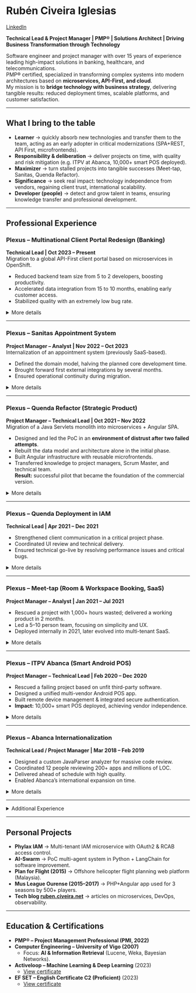 # Rubén Civeira Iglesias
[LinkedIn](https://www.linkedin.com/in/rubenciveiraiglesias/)  

**Technical Lead & Project Manager | PMP® | Solutions Architect | Driving Business Transformation through Technology**  

Software engineer and project manager with over 15 years of experience leading high-impact solutions in banking, healthcare, and telecommunications.  
PMP® certified, specialized in transforming complex systems into modern architectures based on **microservices, API-First, and cloud**.  
My mission is to **bridge technology with business strategy**, delivering tangible results: reduced deployment times, scalable platforms, and customer satisfaction.  

---

## What I bring to the table  

- **Learner** → quickly absorb new technologies and transfer them to the team, acting as an early adopter in critical modernizations (SPA+REST, API First, microfrontends).  
- **Responsibility & deliberation** → deliver projects on time, with quality and risk mitigation (e.g. ITPV at Abanca, 10,000+ smart POS deployed).  
- **Maximizer** → turn stalled projects into tangible successes (Meet-tap, Sanitas, Quenda Refactor).  
- **Significance** → seek real impact: technology independence from vendors, regaining client trust, international scalability.  
- **Developer (people)** → detect and grow talent in teams, ensuring knowledge transfer and professional development.  

---

## Professional Experience  

### Plexus – Multinational Client Portal Redesign (Banking)  
**Technical Lead | Oct 2023 – Present**  
Migration to a global API-First client portal based on microservices in OpenShift.  
- Reduced backend team size from 5 to 2 developers, boosting productivity.  
- Accelerated data integration from 15 to 10 months, enabling early customer access.  
- Stabilized quality with an extremely low bug rate.  

<details>
  <summary>More details</summary>

Digital transformation project for an international bank, migrating its client portal to an **API-First approach based on microservices in OpenShift**.  
Led domain modeling, supervised deployments in a multidisciplinary team, and implemented event auditing to ensure service traceability and quality.  

**Technologies:** Software architecture, Microservices, Spring Boot, Sonar, OpenShift, Jira, Confluence.  

</details>

---

### Plexus – Sanitas Appointment System  
**Project Manager – Analyst | Nov 2022 – Oct 2023**  
Internalization of an appointment system (previously SaaS-based).  
- Defined the domain model, halving the planned core development time.  
- Brought forward first external integrations by several months.  
- Ensured operational continuity during migration.  

<details>
  <summary>More details</summary>

Strategic project to **internalize the appointment scheduling system**, previously outsourced to a SaaS provider, in order to **regain data control, reduce costs, and unify processes** across Sanitas’ owned and partner clinics.  

Responsibilities:  
- Designed the architecture, balancing data sovereignty and a shared vision among business, analysis, and technical teams.  
- Analyzed and sanitized legacy data sources to ensure quality and integrity.  
- Oversaw artifact high availability and resolved critical incidents.  

**Key impact:** my model reduced core development time by 50% and advanced external integrations by several months.  

**Technologies:** Software architecture, Domain modeling, Data analysis, HA, Jira, Confluence.  

</details>

---

### Plexus – Quenda Refactor (Strategic Product)  
**Project Manager – Technical Lead | Oct 2021 – Nov 2022**  
Migration of a Java Servlets monolith into microservices + Angular SPA.  
- Designed and led the PoC in an **environment of distrust after two failed attempts**.  
- Rebuilt the data model and architecture alone in the initial phase.  
- Built Angular infrastructure with reusable microfrontends.  
- Transferred knowledge to project managers, Scrum Master, and technical team.  
**Result:** successful pilot that became the foundation of the commercial version.  

<details>
  <summary>More details</summary>

Strategic R&D project to modernize one of Plexus’ **flagship products**, moving from Java Servlets monoliths to an **API-First architecture** with microservices and Angular SPAs.  

Previous attempts (1,500h and 3,000h) had failed, creating distrust.  
In the first phase, I worked solo, gathering requirements and redesigning the entire data model.  
Additionally, I built the Angular microfrontend infrastructure, with reusable enterprise components to accelerate future migrations.  

In the final phase, I led knowledge transfer to:  
- **Project Managers** → to provide visibility on scope and capabilities.  
- **Scrum Master** → to align motivations and stakeholders.  
- **Technical Team** → to transmit architecture, methodology, and objectives.  

**Technologies:** Java, Microservices, Spring Boot, REST, Angular, Microfrontends.  

</details>

---

### Plexus – Quenda Deployment in IAM  
**Technical Lead | Apr 2021 – Dec 2021**  
- Strengthened client communication in a critical project phase.  
- Coordinated UI review and technical delivery.  
- Ensured technical go-live by resolving performance issues and critical bugs.  

<details>
  <summary>More details</summary>

Joined during the **final customization phase of Quenda**, a project burdened by delays and prior failed deployments.  
My role focused on:  
- Clarifying pending validations with the client.  
- Coordinating technical team for final fixes and evolutions.  
- Supporting system launch and solving critical performance issues.  

**Impact:** reversed client’s negative perception and stabilized a project considered failed.  

**Technologies:** Java Servlets, Oracle.  

</details>

---

### Plexus – Meet-tap (Room & Workspace Booking, SaaS)  
**Project Manager – Analyst | Jan 2021 – Jul 2021**  
- Rescued a project with 1,000+ hours wasted; delivered a working product in 2 months.  
- Led a 5–10 person team, focusing on simplicity and UX.  
- Deployed internally in 2021, later evolved into multi-tenant SaaS.  

<details>
  <summary>More details</summary>

Strategic project during the pandemic to build a responsive app for **booking rooms, desks, parking spaces, and managing occupancy** in multi-site companies.  

Key features:  
- **Contact tracing** for health & safety.  
- **Building access info** and occupancy forecasting.  
- **Attendance auditing** for managers.  

After 1,000+ wasted hours, I delivered a solid, functional base in 2 months.  
This **revitalized the project**, attracted new resources, and enabled multi-tenant SaaS adoption.  

**Technologies:** Java, Microservices, Spring Boot, REST, Angular.  

</details>

---

### Plexus – ITPV Abanca (Smart Android POS)  
**Project Manager – Technical Lead | Feb 2020 – Dec 2020**  
- Rescued a failing project based on unfit third-party software.  
- Designed a unified multi-vendor Android POS app.  
- Built remote device management & integrated secure authentication.  
- **Impact:** 10,000+ smart POS deployed, achieving vendor independence.  

<details>
  <summary>More details</summary>

Strategic project to replace **traditional POS** with **Android smart POS**, supporting both dedicated devices and generic smartphones connected to certified pinpads via Bluetooth.  

Contributions:  
- Designed a unified app adaptable to multiple vendor devices (integrated or Bluetooth).  
- Developed centralized remote management to control POS in production.  
- Coordinated with security for robust authentication services.  
- Led multidisciplinary teams across Plexus, Abanca, and Tecnocom.  

**Technologies:** Java, Microservices, Spring Boot, REST, SQL Server, MongoDB, Angular, Android.  

</details>

---

### Plexus – Abanca Internationalization  
**Technical Lead / Project Manager | Mar 2018 – Feb 2019**  
- Designed a custom JavaParser analyzer for massive code review.  
- Coordinated 12 people reviewing 200+ apps and millions of LOC.  
- Delivered ahead of schedule with high quality.  
- Enabled Abanca’s international expansion on time.  

<details>
  <summary>More details</summary>

Strategic project to prepare Abanca’s **international expansion** by reviewing all applications for proper i18n, currencies, and message handling.  

Highlights:  
- Built a **custom JavaParser analyzer** instead of relying on large manual review teams.  
- Defined a strict process for code review, modification, deployment, and rollback.  
- Coordinated 12 developers to process 200+ apps and millions of LOC.  
- Automation and repeatability allowed rapid fixes (hours) for rare production issues.  

**Technologies:** Java, JavaParser, Swing.  

</details>

---

<details>
  <summary>Additional Experience</summary>

#### Plexus – Project Alavuelta (2019–2020)  
**Project Manager – Technical Lead**  
- Loyalty tool for merchants via POS.  
- Coordinated mixed team (Plexus, Abanca, Tecnocom).  
- Designed multi-department billing services + Angular/Android apps.  
- Cancelled due to misalignment, but lessons applied to ITPV.  
**Technologies:** Java, REST/SOAP, Spring Batch, SQL Server, MongoDB, Angular, Android.  

---

#### Optare – Mas Neba (2018)  
**Analyst**  
- Modernized telco portability system (SOAP → REST JSON).  
- Used **EMule queues** to decouple processes.  
- Delivered first successful connectors.  
**Technologies:** Java, EMule.  

---

#### Tecnocom – Abanca (2013–2018)  
**Analyst / Technical Coordinator**  
- **MDM POS:** centralized portal for device management.  
- **Internal Support Portal:** migrated to SPA+REST (Angular).  
- **Client & B2B Support:** SugarCRM + SOAP integrations.  
- **Prescribers Portal:** PoC with AngularJS.  
**Impact:** introduced **SPA+REST** architectures in banking, led small teams.  
**Technologies:** AngularJS/Angular, TypeScript, REST (RAML), C#, Java, PHP, SugarCRM, SOAP, MySQL.  

---

#### University of Vigo – Tenestilo Project (2012)  
**Programmer Analyst**  
- AI research in fashion recommendations.  
- JSON services integration, NLP pre-processor, ERP sync.  
- Improved startup response times.  
**Technologies:** Java Servlets (JSON), JBoss Drools, Oracle.  

---

#### Productos de Energías Naturales (2007–2011)  
**Analyst – IT Manager**  
- Managed IT for solar thermal plant.  
- Maintained servers, robots (Texas Instruments), Labview & C++.  
- Built ERP web in PHP synced with Dimony.  
- Developed multi-client apps for distributors.  
**Technologies:** PHP, MySQL, Prototype, jQuery, Bootstrap, C++, Labview.  

</details>

---

## Personal Projects  

- **Phylax IAM** → Multi-tenant IAM microservice with OAuth2 & RCAB access control.  
- **AI-Swarm** → PoC multi-agent system in Python + LangChain for software improvement.  
- **Plan for Flight (2015)** → Offshore helicopter flight planning web platform (Malaysia).  
- **Mus League Ourense (2015–2017)** → PHP+Angular app used for 3 seasons by 500+ players.  
- **Tech blog [ruben.civeira.net](https://ruben.civeira.net)** → articles on microservices, DevOps, observability.  

---

## Education & Certifications  

- **PMP® – Project Management Professional (PMI, 2022)**  
- **Computer Engineering – University of Vigo (2007)**  
  - Focus: **AI & Information Retrieval** (Lucene, Weka, Bayesian Networks).  
- **Activeloop – Machine Learning & Deep Learning** (2023)  
  - [View certificate](https://learn.activeloop.ai/certificates/jnq79vt4b7)  
- **EF SET – English Certificate C2 (Proficient)** (2023)  
  - [View certificate](https://cert.efset.org/LPx4Yf)  
